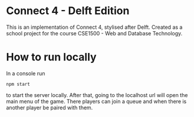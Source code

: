 # Connect 4 - Delft Edition
This is an implementation of Connect 4, stylised after Delft. Created as a school project for the course CSE1500 - Web and Database Technology.

# How to run locally
In a console run
```
npm start
```
to start the server locally. After that, going to the localhost url will open the main menu of the game. There players can join a queue and when there is another player be paired with them.
